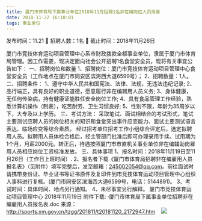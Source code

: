 ```yaml
---
title: 厦门市体育局下属事业单位2018年11月招聘1名非在编岗位人员简章
date: 2018-11-22 16:10:01
tags: 事业单位
---
```

发布时间：11.21   🌟   招聘人数：1名   🌈   截止时间：2018年11月26日
<!-- more -->

厦门市竞技体育运动项目管理中心系市财政拨款全额事业单位，隶属于厦门市体育局管理。因工作需要，现决定面向社会公开招聘1名食堂安全员，现将有关事宜公告如下：
一、招聘岗位和数量
1、招聘岗位：厦门市竞技体育运动项目管理中心食堂安全员（工作地点在厦门市同安区滨海西大道6599号）；
2、招聘数量：1人。
二、招聘条件：
1、遵守中华人民共和国宪法、法律、法规，无违法违纪记录;
2、品行端正，具有良好的职业道德，愿意履行非在编聘用人员义务;
3、身体健康，无任何传染病，持有健康证能胜任安全岗位工作;
4、具有食品管理工作经验，熟悉计算机操作（制表），吃苦耐劳、卫生习惯良好;
5、性别不限，年龄为35周岁以下，大专及以上学历。
三、考试方法：
采取笔试、面试相结合的考试形式，笔试主要测试应聘人员的岗位相关的知识和食堂突出事件应变能力、面试主要测试语言表达、临场应变等综合素质。
经过招考单位招考工作小组综合评定后，选定拟聘用人员。拟聘用人员体检合格后，经主管部门批准后即可办理录用手续。试用期为1个月，月薪2000元。转正后，待遇按照厦门市市直机关事业单位非在编辅助岗雇用人员相应岗位工资标准发放。
三、具体事项
1、报名时间：2018年11月19日至11月26日（工作日上班时间）.
2、报名者下载《厦门市体育局招聘非在编雇用人员报名表》（见附件）填写完整后，发至邮箱：245002054@qq.com。前往面试时请携带身份证、毕业证书等证书原件及复印件到市竞技体育运动项目管理中心组织人事科进行复核。(厦门市同安区滨海西大道6599号，电话：5144891)。
3、考试时间：具体时间、地点另行通知。
4、未尽事宜另行解释。
厦门市竞技体育运动项目管理中心
2018年11月19日
附件下载:
·厦门市体育局下属事业单位招聘非在编雇用人员报名表.doc
来源：
http://sports.xm.gov.cn/tzgg/201811/t20181120_2172947.htm
 
 ![](https://cdn.weiweiblog.cn/20181015134814.png)
